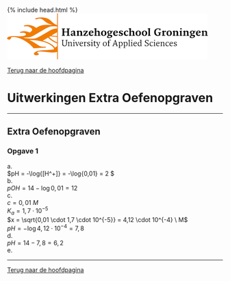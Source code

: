 {% include head.html %}
![Hanze](../hanze/hanze.png)

[Terug naar de hoofdpagina ](../index.md)

# Uitwerkingen Extra Oefenopgraven

---

## Extra Oefenopgraven

### Opgave 1

a.  
$pH = -\log{[H^+]} = -\log{0,01} = 2 $  
b.  
$pOH = 14 - \log{0,01} = 12$  
c.  
$c = 0,01 \ M$  
$K_a = 1,7 \cdot 10^{-5}$  
$x = \sqrt{0,01 \cdot 1,7 \cdot 10^{-5}} = 4,12 \cdot 10^{-4} \ M$  
$pH = -\log{4,12 \cdot 10^{-4}} = 7,8$  
d.  
$pH = 14 - 7,8 = 6,2$  
e.  


---

[Terug naar de hoofdpagina ](../index.md)
